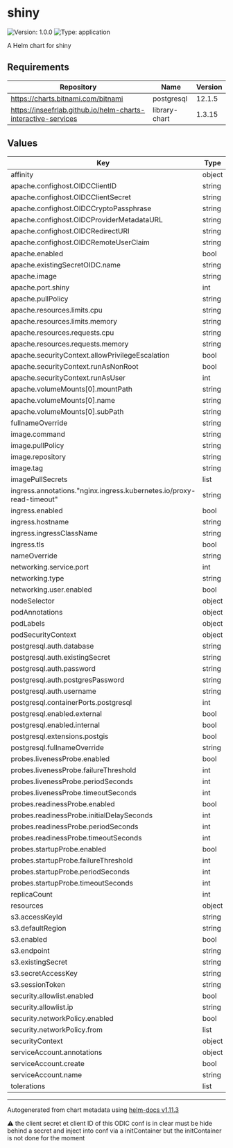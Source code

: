 # shiny

![Version: 1.0.0](https://img.shields.io/badge/Version-1.0.0-informational?style=flat-square) ![Type: application](https://img.shields.io/badge/Type-application-informational?style=flat-square)

A Helm chart for shiny

## Requirements

| Repository | Name | Version |
|------------|------|---------|
| https://charts.bitnami.com/bitnami | postgresql | 12.1.5 |
| https://inseefrlab.github.io/helm-charts-interactive-services | library-chart | 1.3.15 |

## Values

| Key | Type | Default | Description |
|-----|------|---------|-------------|
| affinity | object | `{}` |  |
| apache.confighost.OIDCClientID | string | `nil` |  |
| apache.confighost.OIDCClientSecret | string | `nil` |  |
| apache.confighost.OIDCCryptoPassphrase | string | `nil` |  |
| apache.confighost.OIDCProviderMetadataURL | string | `nil` |  |
| apache.confighost.OIDCRedirectURI | string | `nil` |  |
| apache.confighost.OIDCRemoteUserClaim | string | `nil` |  |
| apache.enabled | bool | `false` |  |
| apache.existingSecretOIDC.name | string | `"moncredentialsecret"` |  |
| apache.image | string | `nil` |  |
| apache.port.shiny | int | `3838` |  |
| apache.pullPolicy | string | `"Always"` |  |
| apache.resources.limits.cpu | string | `"500m"` |  |
| apache.resources.limits.memory | string | `"128Mi"` |  |
| apache.resources.requests.cpu | string | `"100m"` |  |
| apache.resources.requests.memory | string | `"128Mi"` |  |
| apache.securityContext.allowPrivilegeEscalation | bool | `false` |  |
| apache.securityContext.runAsNonRoot | bool | `false` |  |
| apache.securityContext.runAsUser | int | `0` |  |
| apache.volumeMounts[0].mountPath | string | `"/usr/local/apache2/conf/httpd.conf"` |  |
| apache.volumeMounts[0].name | string | `"httpd-conf"` |  |
| apache.volumeMounts[0].subPath | string | `"httpd.conf"` |  |
| fullnameOverride | string | `""` |  |
| image.command | string | `""` |  |
| image.pullPolicy | string | `"IfNotPresent"` |  |
| image.repository | string | `"rocker/shiny"` |  |
| image.tag | string | `"4.2.0"` |  |
| imagePullSecrets | list | `[]` |  |
| ingress.annotations."nginx.ingress.kubernetes.io/proxy-read-timeout" | string | `"3600"` |  |
| ingress.enabled | bool | `true` |  |
| ingress.hostname | string | `"chart-example.local"` |  |
| ingress.ingressClassName | string | `""` |  |
| ingress.tls | bool | `true` |  |
| nameOverride | string | `""` |  |
| networking.service.port | int | `3838` |  |
| networking.type | string | `"ClusterIP"` |  |
| networking.user.enabled | bool | `false` |  |
| nodeSelector | object | `{}` |  |
| podAnnotations | object | `{}` |  |
| podLabels | object | `{}` |  |
| podSecurityContext | object | `{}` |  |
| postgresql.auth.database | string | `""` |  |
| postgresql.auth.existingSecret | string | `""` |  |
| postgresql.auth.password | string | `""` |  |
| postgresql.auth.postgresPassword | string | `""` |  |
| postgresql.auth.username | string | `""` |  |
| postgresql.containerPorts.postgresql | int | `5432` |  |
| postgresql.enabled.external | bool | `false` |  |
| postgresql.enabled.internal | bool | `false` |  |
| postgresql.extensions.postgis | bool | `false` |  |
| postgresql.fullnameOverride | string | `""` |  |
| probes.livenessProbe.enabled | bool | `true` |  |
| probes.livenessProbe.failureThreshold | int | `1` |  |
| probes.livenessProbe.periodSeconds | int | `10` |  |
| probes.livenessProbe.timeoutSeconds | int | `5` |  |
| probes.readinessProbe.enabled | bool | `true` |  |
| probes.readinessProbe.initialDelaySeconds | int | `5` |  |
| probes.readinessProbe.periodSeconds | int | `5` |  |
| probes.readinessProbe.timeoutSeconds | int | `5` |  |
| probes.startupProbe.enabled | bool | `true` |  |
| probes.startupProbe.failureThreshold | int | `30` |  |
| probes.startupProbe.periodSeconds | int | `10` |  |
| probes.startupProbe.timeoutSeconds | int | `5` |  |
| replicaCount | int | `1` |  |
| resources | object | `{}` |  |
| s3.accessKeyId | string | `""` |  |
| s3.defaultRegion | string | `""` |  |
| s3.enabled | bool | `false` |  |
| s3.endpoint | string | `""` |  |
| s3.existingSecret | string | `""` |  |
| s3.secretAccessKey | string | `""` |  |
| s3.sessionToken | string | `""` |  |
| security.allowlist.enabled | bool | `true` |  |
| security.allowlist.ip | string | `"0.0.0.0/0"` |  |
| security.networkPolicy.enabled | bool | `false` |  |
| security.networkPolicy.from | list | `[]` |  |
| securityContext | object | `{}` |  |
| serviceAccount.annotations | object | `{}` |  |
| serviceAccount.create | bool | `true` |  |
| serviceAccount.name | string | `""` |  |
| tolerations | list | `[]` |  |

----------------------------------------------
Autogenerated from chart metadata using [helm-docs v1.11.3](https://github.com/norwoodj/helm-docs/releases/v1.11.3)


:warning: the client secret et client ID of this ODIC conf is in clear must be hide behind a secret and inject into conf via a initContainer but the initContainer is not done for the moment